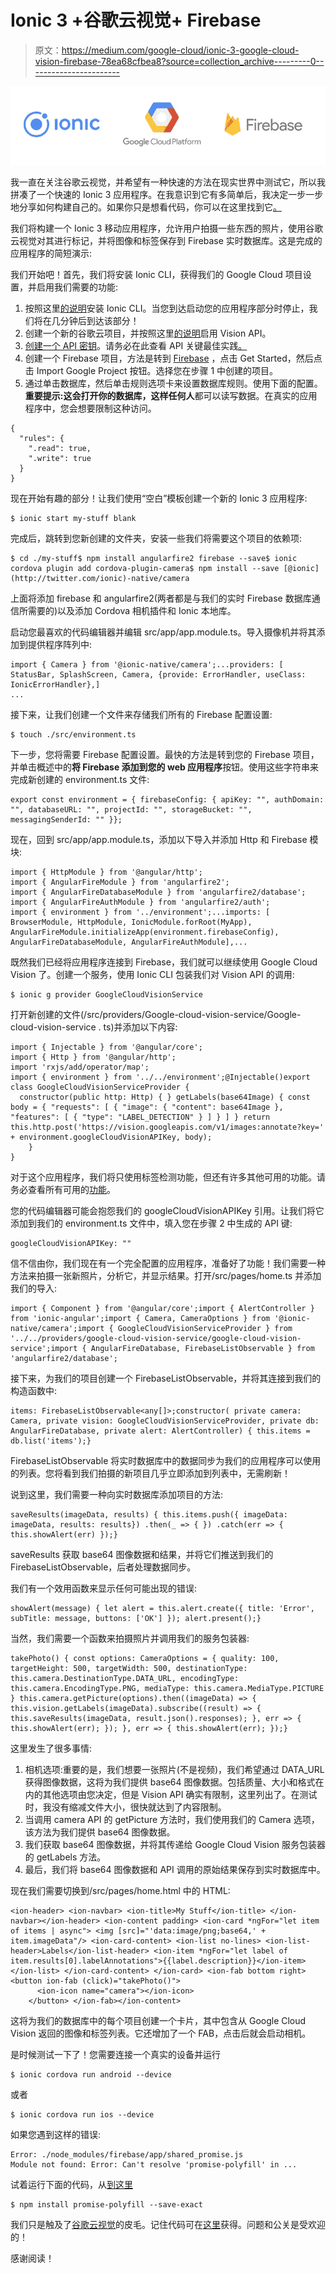 # Ionic 3 +谷歌云视觉+ Firebase

> 原文：<https://medium.com/google-cloud/ionic-3-google-cloud-vision-firebase-78ea68cfbea8?source=collection_archive---------0----------------------->

![](img/d026f08f71607420cf76011b5a39785e.png)

我一直在关注谷歌云视觉，并希望有一种快速的方法在现实世界中测试它，所以我拼凑了一个快速的 Ionic 3 应用程序。在我意识到它有多简单后，我决定一步一步地分享如何构建自己的。如果你只是想看代码，你可以在这里找到它[。](https://github.com/cbetz/my-stuff)

我们将构建一个 Ionic 3 移动应用程序，允许用户拍摄一些东西的照片，使用谷歌云视觉对其进行标记，并将图像和标签保存到 Firebase 实时数据库。这是完成的应用程序的简短演示:

我们开始吧！首先，我们将安装 Ionic CLI，获得我们的 Google Cloud 项目设置，并启用我们需要的功能:

1.  按照这里[的说明](http://ionicframework.com/docs/intro/installation/)安装 Ionic CLI。当您到达启动您的应用程序部分时停止，我们将在几分钟后到达该部分！
2.  创建一个新的谷歌云项目，并按照这里[的说明](https://cloud.google.com/vision/docs/before-you-begin)启用 Vision API。
3.  [创建一个 API 密钥](https://support.google.com/cloud/answer/6158862?hl=en)。请务必在此查看 API 关键最佳实践[。](https://support.google.com/cloud/answer/6310037)
4.  创建一个 Firebase 项目，方法是转到 [Firebase](https://firebase.google.com) ，点击 Get Started，然后点击 Import Google Project 按钮。选择您在步骤 1 中创建的项目。
5.  通过单击数据库，然后单击规则选项卡来设置数据库规则。使用下面的配置。**重要提示:**这会打开你的数据库，这样**任何人**都可以读写数据。在真实的应用程序中，您会想要限制这种访问。

```
{
  "rules": {
    ".read": true,
    ".write": true
  }
}
```

现在开始有趣的部分！让我们使用“空白”模板创建一个新的 Ionic 3 应用程序:

```
$ ionic start my-stuff blank
```

完成后，跳转到您新创建的文件夹，安装一些我们将需要这个项目的依赖项:

```
$ cd ./my-stuff$ npm install angularfire2 firebase --save$ ionic cordova plugin add cordova-plugin-camera$ npm install --save [@ionic](http://twitter.com/ionic)-native/camera
```

上面将添加 firebase 和 angularfire2(两者都是与我们的实时 Firebase 数据库通信所需要的)以及添加 Cordova 相机插件和 Ionic 本地库。

启动您最喜欢的代码编辑器并编辑 src/app/app.module.ts。导入摄像机并将其添加到提供程序阵列中:

```
import { Camera } from '@ionic-native/camera';...providers: [ StatusBar, SplashScreen, Camera, {provide: ErrorHandler, useClass: IonicErrorHandler},]
...
```

接下来，让我们创建一个文件来存储我们所有的 Firebase 配置设置:

```
$ touch ./src/environment.ts
```

下一步，您将需要 Firebase 配置设置。最快的方法是转到您的 Firebase 项目，并单击概述中的**将 Firebase 添加到您的 web 应用程序**按钮。使用这些字符串来完成新创建的 environment.ts 文件:

```
export const environment = { firebaseConfig: { apiKey: "", authDomain: "", databaseURL: "", projectId: "", storageBucket: "", messagingSenderId: "" }};
```

现在，回到 src/app/app.module.ts，添加以下导入并添加 Http 和 Firebase 模块:

```
import { HttpModule } from '@angular/http';
import { AngularFireModule } from 'angularfire2';
import { AngularFireDatabaseModule } from 'angularfire2/database';
import { AngularFireAuthModule } from 'angularfire2/auth';
import { environment } from '../environment';...imports: [ BrowserModule, HttpModule, IonicModule.forRoot(MyApp), AngularFireModule.initializeApp(environment.firebaseConfig), AngularFireDatabaseModule, AngularFireAuthModule],...
```

既然我们已经将应用程序连接到 Firebase，我们就可以继续使用 Google Cloud Vision 了。创建一个服务，使用 Ionic CLI 包装我们对 Vision API 的调用:

```
$ ionic g provider GoogleCloudVisionService
```

打开新创建的文件(/src/providers/Google-cloud-vision-service/Google-cloud-vision-service . ts)并添加以下内容:

```
import { Injectable } from '@angular/core';
import { Http } from '@angular/http';
import 'rxjs/add/operator/map';
import { environment } from '../../environment';@Injectable()export class GoogleCloudVisionServiceProvider {
  constructor(public http: Http) { } getLabels(base64Image) { const body = { "requests": [ { "image": { "content": base64Image }, "features": [ { "type": "LABEL_DETECTION" } ] } ] } return this.http.post('https://vision.googleapis.com/v1/images:annotate?key=' + environment.googleCloudVisionAPIKey, body);
    }
}
```

对于这个应用程序，我们将只使用标签检测功能，但还有许多其他可用的功能。请务必查看所有可用的[功能](https://cloud.google.com/vision/docs/reference/rest/v1/images/annotate#Feature)。

您的代码编辑器可能会抱怨我们的 googleCloudVisionAPIKey 引用。让我们将它添加到我们的 environment.ts 文件中，填入您在步骤 2 中生成的 API 键:

```
googleCloudVisionAPIKey: ""
```

信不信由你，我们现在有一个完全配置的应用程序，准备好了功能！我们需要一种方法来拍摄一张新照片，分析它，并显示结果。打开/src/pages/home.ts 并添加我们的导入:

```
import { Component } from '@angular/core';import { AlertController } from 'ionic-angular';import { Camera, CameraOptions } from '@ionic-native/camera';import { GoogleCloudVisionServiceProvider } from '../../providers/google-cloud-vision-service/google-cloud-vision-service';import { AngularFireDatabase, FirebaseListObservable } from 'angularfire2/database';
```

接下来，为我们的项目创建一个 FirebaseListObservable，并将其连接到我们的构造函数中:

```
items: FirebaseListObservable<any[]>;constructor( private camera: Camera, private vision: GoogleCloudVisionServiceProvider, private db: AngularFireDatabase, private alert: AlertController) { this.items = db.list('items');}
```

FirebaseListObservable 将实时数据库中的数据同步为我们的应用程序可以使用的列表。您将看到我们拍摄的新项目几乎立即添加到列表中，无需刷新！

说到这里，我们需要一种向实时数据库添加项目的方法:

```
saveResults(imageData, results) { this.items.push({ imageData: imageData, results: results}) .then(_ => { }) .catch(err => { this.showAlert(err) });}
```

saveResults 获取 base64 图像数据和结果，并将它们推送到我们的 FirebaseListObservable，后者处理数据同步。

我们有一个效用函数来显示任何可能出现的错误:

```
showAlert(message) { let alert = this.alert.create({ title: 'Error', subTitle: message, buttons: ['OK'] }); alert.present();}
```

当然，我们需要一个函数来拍摄照片并调用我们的服务包装器:

```
takePhoto() { const options: CameraOptions = { quality: 100, targetHeight: 500, targetWidth: 500, destinationType: this.camera.DestinationType.DATA_URL, encodingType: this.camera.EncodingType.PNG, mediaType: this.camera.MediaType.PICTURE } this.camera.getPicture(options).then((imageData) => { this.vision.getLabels(imageData).subscribe((result) => { this.saveResults(imageData, result.json().responses); }, err => { this.showAlert(err); }); }, err => { this.showAlert(err); });}
```

这里发生了很多事情:

1.  相机选项:重要的是，我们想要一张照片(不是视频)，我们希望通过 DATA_URL 获得图像数据，这将为我们提供 base64 图像数据。包括质量、大小和格式在内的其他选项由您决定，但是 Vision API 确实有限制，这里列出了。在测试时，我没有缩减文件大小，很快就达到了内容限制。
2.  当调用 camera API 的 getPicture 方法时，我们使用我们的 Camera 选项，该方法为我们提供 base64 图像数据。
3.  我们获取 base64 图像数据，并将其传递给 Google Cloud Vision 服务包装器的 getLabels 方法。
4.  最后，我们将 base64 图像数据和 API 调用的原始结果保存到实时数据库中。

现在我们需要切换到/src/pages/home.html 中的 HTML:

```
<ion-header> <ion-navbar> <ion-title>My Stuff</ion-title> </ion-navbar></ion-header> <ion-content padding> <ion-card *ngFor="let item of items | async"> <img [src]="'data:image/png;base64,' + item.imageData"/> <ion-card-content> <ion-list no-lines> <ion-list-header>Labels</ion-list-header> <ion-item *ngFor="let label of item.results[0].labelAnnotations">{{label.description}}</ion-item> </ion-list> </ion-card-content> </ion-card> <ion-fab bottom right> <button ion-fab (click)="takePhoto()">
      <ion-icon name="camera"></ion-icon>
    </button> </ion-fab></ion-content>
```

这将为我们的数据库中的每个项目创建一个卡片，其中包含从 Google Cloud Vision 返回的图像和标签列表。它还增加了一个 FAB，点击后就会启动相机。

是时候测试一下了！您需要连接一个真实的设备并运行

```
$ ionic cordova run android --device
```

或者

```
$ ionic cordova run ios --device
```

如果您遇到这样的错误:

```
Error: ./node_modules/firebase/app/shared_promise.js
Module not found: Error: Can't resolve 'promise-polyfill' in ...
```

试着运行下面的代码，从[到这里](https://github.com/ionic-team/ionic-app-scripts/issues/1001)

```
$ npm install promise-polyfill --save-exact
```

我们只是触及了[谷歌云视觉](https://cloud.google.com/vision/)的皮毛。记住代码可在[这里](https://github.com/cbetz/my-stuff)获得。问题和公关是受欢迎的！

感谢阅读！